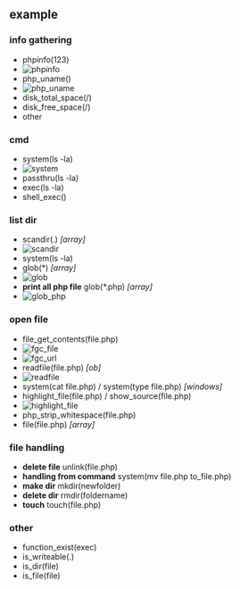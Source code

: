   
## example

### info gathering
- phpinfo(123)
- ![phpinfo](phpinfo.png)
- php_uname()
- ![php_uname](php_uname.png)
- disk_total_space(/)
- disk_free_space(/)
-  other

### cmd
- system(ls -la)
- ![system](system.png)
- passthru(ls -la)
- exec(ls -la)
- shell_exec()

### list dir
- scandir(.) *[array]*
- ![scandir](scandir.png)
- system(ls -la)
- glob(*) *[array]*
- ![glob](glob.png)
- **print all php file** glob(*.php) *[array]*
- ![glob_php](glob_php.png)

### open file
- file_get_contents(file.php)
- ![fgc_file](file_get_contents.png)
- ![fgc_url](file_get_contents_file.png)
- readfile(file.php) *[ob]*
- ![readfile](readfile.png)
- system(cat file.php) / system(type file.php) *[windows]*
- highlight_file(file.php) / show_source(file.php)
- ![highlight_file](highlight_file.png)
- php_strip_whitespace(file.php)
- file(file.php) *[array]*

### file handling
- **delete file** unlink(file.php)
- **handling from command** system(mv file.php to_file.php)
- **make dir** mkdir(newfolder)
- **delete dir** rmdir(foldername)
-  **touch** touch(file.php)

###  other
- function_exist(exec)
- is_writeable(.)
- is_dir(file)
- is_file(file)
